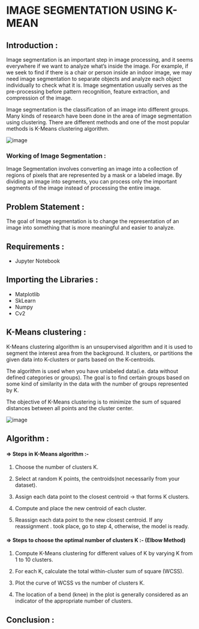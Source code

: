 # IMAGE SEGMENTATION USING K-MEAN
## Introduction :
Image segmentation is an important step in image processing, and it seems everywhere if we want to analyze what’s inside the image. For example, if we seek to find if there is a chair or person inside an indoor image, we may need image segmentation to separate objects and analyze each object individually to check what it is. Image segmentation usually serves as the pre-processing before pattern recognition, feature extraction, and compression of the image.

Image segmentation is the classification of an image into different groups. Many kinds of research have been done in the area of image segmentation using clustering. There are different methods and one of the most popular methods is K-Means clustering algorithm.

![image](https://user-images.githubusercontent.com/95903407/162152939-a4ce8f2f-ccbc-432c-9962-8272d91c6ee5.png)

### Working of Image Segmentation :
Image Segmentation involves converting an image into a collection of regions of pixels that are represented by a mask or a labeled image. By dividing an image into segments, you can process only the important segments of the image instead of processing the entire image.

## Problem Statement :
The goal of Image segmentation is to change the representation of an image into something that is more meaningful and easier to analyze.

## Requirements :
- Jupyter Notebook

## Importing the Libraries :
- Matplotlib
- SkLearn
- Numpy
- Cv2

## K-Means clustering :
K-Means clustering algorithm is an unsupervised algorithm and it is used to segment the interest area from the background. It clusters, or partitions the given data into K-clusters or parts based on the K-centroids.

The algorithm is used when you have unlabeled data(i.e. data without defined categories or groups). The goal is to find certain groups based on some kind of similarity in the data with the number of groups represented by K.

The objective of K-Means clustering is to minimize the sum of squared distances between all points and the cluster center.

![image](https://user-images.githubusercontent.com/95903407/162153620-eefe6532-7b33-489c-9c5a-02c04aa96261.png)

## Algorithm :
#### => Steps in K-Means algorithm :-

1. Choose the number of clusters K.
  
2. Select at random K points, the centroids(not necessarily from your dataset).
  
3. Assign each data point to the closest centroid → that forms K clusters.
  
4. Compute and place the new centroid of each cluster.
  
5. Reassign each data point to the new closest centroid. If any reassignment . took place, go to step 4, otherwise, the model is ready.

#### => Steps to choose the optimal number of clusters K :- (Elbow Method)

1. Compute K-Means clustering for different values of K by varying K from 1 to 10 clusters.
  
2. For each K, calculate the total within-cluster sum of square (WCSS).
  
3. Plot the curve of WCSS vs the number of clusters K.
  
4. The location of a bend (knee) in the plot is generally considered as an indicator of the appropriate number of clusters.    

## Conclusion :
